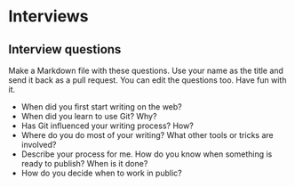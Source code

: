 # Interviews

## Interview questions

Make a Markdown file with these questions. Use your name as the title and send it back as a pull request. You can edit the questions too. Have fun with it.

* When did you first start writing on the web?
* When did you learn to use Git? Why?
* Has Git influenced your writing process? How?
* Where do you do most of your writing? What other tools or tricks are involved?
* Describe your process for me. How do you know when something is ready to publish? When is it done?
* How do you decide when to work in public?